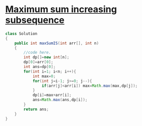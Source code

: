 # [**Maximum sum increasing subsequence**](https://practice.geeksforgeeks.org/problems/maximum-sum-increasing-subsequence4749/1#)

```java
class Solution
{
	public int maxSumIS(int arr[], int n)  
	{  
	    //code here.
	    int dp[]=new int[n];
	    dp[0]=arr[0];
	    int ans=dp[0];
	    for(int i=1; i<n; i++){
	        int max=0;
	        for(int j=i-1; j>=0; j--){
	            if(arr[j]<arr[i]) max=Math.max(max,dp[j]);
	        }
	        dp[i]=max+arr[i];
	        ans=Math.max(ans,dp[i]);
	    }
	    return ans;
	}  
}
```

